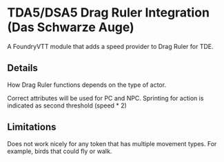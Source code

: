 # TDA5/DSA5 Drag Ruler Integration (Das Schwarze Auge)

A FoundryVTT module that adds a speed provider to Drag Ruler for TDE.

## Details

How Drag Ruler functions depends on the type of actor.

Correct attributes will be used for PC and NPC. 
Sprinting for action is indicated as second threshold (speed * 2) 

## Limitations

Does not work nicely for any token that has multiple movement types. 
For example, birds that could fly or walk.
